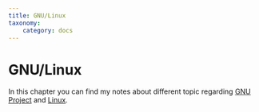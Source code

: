 ```yaml
---
title: GNU/Linux
taxonomy:
    category: docs
---
```


# GNU/Linux

In this chapter you can find my notes about different topic regarding [GNU Project](https://en.wikipedia.org/wiki/GNU_Project) and [Linux](https://en.wikipedia.org/wiki/Linux).
